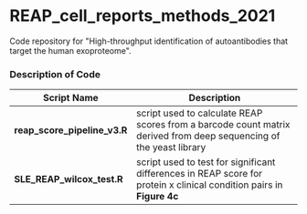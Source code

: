 # REAP_cell_reports_methods_2021
Code repository for "High-throughput identification of autoantibodies that target the human exoproteome".

### Description of Code
Script Name | Description
------------ | -------------
**reap_score_pipeline_v3.R** | script used to calculate REAP scores from a barcode count matrix derived from deep sequencing of the yeast library
**SLE_REAP_wilcox_test.R** | script used to test for significant differences in REAP score for protein x clinical condition pairs in **Figure 4c**
